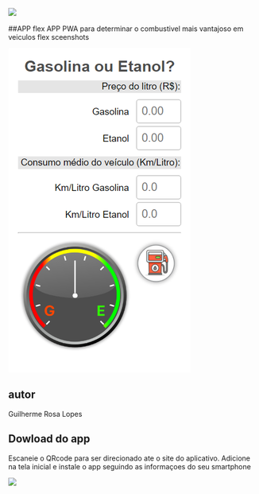 ![](https://img.shields.io/github/license/caallop/PWA)

##APP flex
APP PWA para determinar o combustivel mais vantajoso em veiculos flex
sceenshots 

![](img/screenshot1.png)
## autor 
Guilherme Rosa Lopes

## Dowload do app
Escaneie o QRcode para ser direcionado ate o site do aplicativo. Adicione na tela inicial e instale o app seguindo as informaçoes do seu smartphone

![](https://raw.githubusercontent.com/caallop/flexv2/refs/heads/main/img/qrcode.png)





